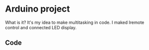 # Arduino project
What is it? It's my idea to make multitasking in code. I maked Iremote control and connected LED display.

## Code
